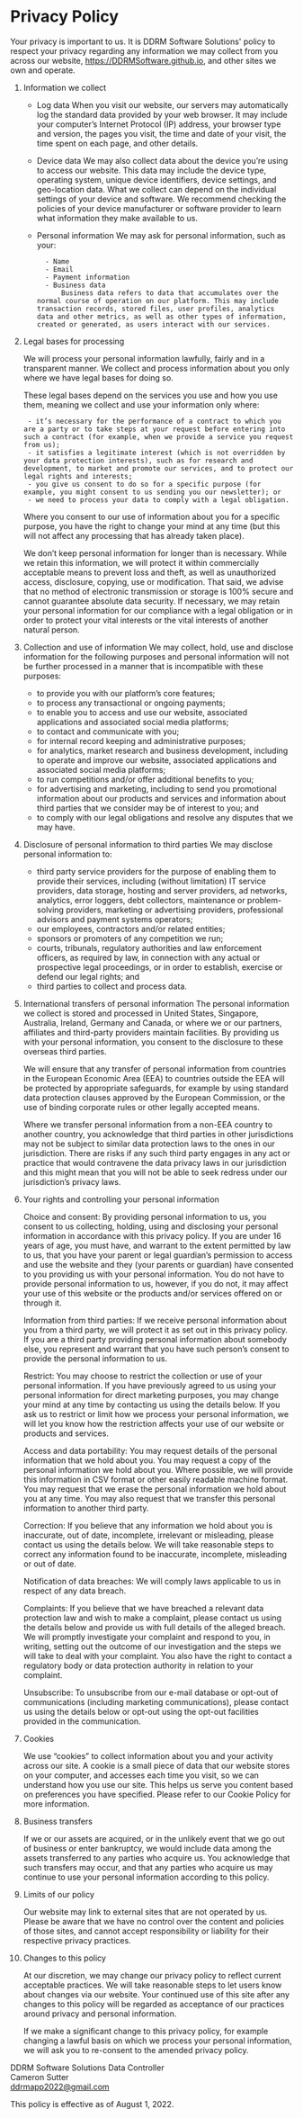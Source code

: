 # Privacy Policy

Your privacy is important to us. It is DDRM Software Solutions' policy to respect your privacy regarding any information we may collect from you across our website, https://DDRMSoftware.github.io, and other sites we own and operate.

1. Information we collect

    - Log data
        When you visit our website, our servers may automatically log the standard data provided by your web browser. It may include your computer’s Internet Protocol (IP) address, your browser type and version, the pages you visit, the time and date of your visit, the time spent on each page, and other details.

    - Device data
        We may also collect data about the device you’re using to access our website. This data may include the device type, operating system, unique device identifiers, device settings, and geo-location data. What we collect can depend on the individual settings of your device and software. We recommend checking the policies of your device manufacturer or software provider to learn what information they make available to us.

    - Personal information
        We may ask for personal information, such as your:

            - Name
            - Email
            - Payment information
            - Business data
                Business data refers to data that accumulates over the normal course of operation on our platform. This may include transaction records, stored files, user profiles, analytics data and other metrics, as well as other types of information, created or generated, as users interact with our services.

2. Legal bases for processing

    We will process your personal information lawfully, fairly and in a transparent manner. We collect and process information about you only where we have legal bases for doing so.

    These legal bases depend on the services you use and how you use them, meaning we collect and use your information only where:

        - it’s necessary for the performance of a contract to which you are a party or to take steps at your request before entering into such a contract (for example, when we provide a service you request from us);
        - it satisfies a legitimate interest (which is not overridden by your data protection interests), such as for research and development, to market and promote our services, and to protect our legal rights and interests;
        - you give us consent to do so for a specific purpose (for example, you might consent to us sending you our newsletter); or
        - we need to process your data to comply with a legal obligation.

    Where you consent to our use of information about you for a specific purpose, you have the right to change your mind at any time (but this will not affect any processing that has already taken place).

    We don’t keep personal information for longer than is necessary. While we retain this information, we will protect it within commercially acceptable means to prevent loss and theft, as well as unauthorized access, disclosure, copying, use or modification. That said, we advise that no method of electronic transmission or storage is 100% secure and cannot guarantee absolute data security. If necessary, we may retain your personal information for our compliance with a legal obligation or in order to protect your vital interests or the vital interests of another natural person.

3. Collection and use of information
    We may collect, hold, use and disclose information for the following purposes and personal information will not be further processed in a manner that is incompatible with these purposes:

    - to provide you with our platform’s core features;
    - to process any transactional or ongoing payments;
    - to enable you to access and use our website, associated applications and associated social media platforms;
    - to contact and communicate with you;
    - for internal record keeping and administrative purposes;
    - for analytics, market research and business development, including to operate and improve our website, associated applications and associated social media platforms;
    - to run competitions and/or offer additional benefits to you;
    - for advertising and marketing, including to send you promotional information about our products and services and information about third parties that we consider may be of interest to you; and
    - to comply with our legal obligations and resolve any disputes that we may have.

4. Disclosure of personal information to third parties
    We may disclose personal information to:

    - third party service providers for the purpose of enabling them to provide their services, including (without limitation) IT service providers, data storage, hosting and server providers, ad networks, analytics, error loggers, debt collectors, maintenance or problem-solving providers, marketing or advertising providers, professional advisors and payment systems operators;
    - our employees, contractors and/or related entities;
    - sponsors or promoters of any competition we run;
    - courts, tribunals, regulatory authorities and law enforcement officers, as required by law, in connection with any actual or prospective legal proceedings, or in order to establish, exercise or defend our legal rights; and
    - third parties to collect and process data.

5. International transfers of personal information
    The personal information we collect is stored and processed in United States, Singapore, Australia, Ireland, Germany and Canada, or where we or our partners, affiliates and third-party providers maintain facilities. By providing us with your personal information, you consent to the disclosure to these overseas third parties.

    We will ensure that any transfer of personal information from countries in the European Economic Area (EEA) to countries outside the EEA will be protected by appropriate safeguards, for example by using standard data protection clauses approved by the European Commission, or the use of binding corporate rules or other legally accepted means.

    Where we transfer personal information from a non-EEA country to another country, you acknowledge that third parties in other jurisdictions may not be subject to similar data protection laws to the ones in our jurisdiction. There are risks if any such third party engages in any act or practice that would contravene the data privacy laws in our jurisdiction and this might mean that you will not be able to seek redress under our jurisdiction’s privacy laws.

6. Your rights and controlling your personal information

    Choice and consent: By providing personal information to us, you consent to us collecting, holding, using and disclosing your personal information in accordance with this privacy policy. If you are under 16 years of age, you must have, and warrant to the extent permitted by law to us, that you have your parent or legal guardian’s permission to access and use the website and they (your parents or guardian) have consented to you providing us with your personal information. You do not have to provide personal information to us, however, if you do not, it may affect your use of this website or the products and/or services offered on or through it.

    Information from third parties: If we receive personal information about you from a third party, we will protect it as set out in this privacy policy. If you are a third party providing personal information about somebody else, you represent and warrant that you have such person’s consent to provide the personal information to us.

    Restrict: You may choose to restrict the collection or use of your personal information. If you have previously agreed to us using your personal information for direct marketing purposes, you may change your mind at any time by contacting us using the details below. If you ask us to restrict or limit how we process your personal information, we will let you know how the restriction affects your use of our website or products and services.

    Access and data portability: You may request details of the personal information that we hold about you. You may request a copy of the personal information we hold about you. Where possible, we will provide this information in CSV format or other easily readable machine format. You may request that we erase the personal information we hold about you at any time. You may also request that we transfer this personal information to another third party.

    Correction: If you believe that any information we hold about you is inaccurate, out of date, incomplete, irrelevant or misleading, please contact us using the details below. We will take reasonable steps to correct any information found to be inaccurate, incomplete, misleading or out of date.

    Notification of data breaches: We will comply laws applicable to us in respect of any data breach.

    Complaints: If you believe that we have breached a relevant data protection law and wish to make a complaint, please contact us using the details below and provide us with full details of the alleged breach. We will promptly investigate your complaint and respond to you, in writing, setting out the outcome of our investigation and the steps we will take to deal with your complaint. You also have the right to contact a regulatory body or data protection authority in relation to your complaint.

    Unsubscribe: To unsubscribe from our e-mail database or opt-out of communications (including marketing communications), please contact us using the details below or opt-out using the opt-out facilities provided in the communication.

7. Cookies

    We use “cookies” to collect information about you and your activity across our site. A cookie is a small piece of data that our website stores on your computer, and accesses each time you visit, so we can understand how you use our site. This helps us serve you content based on preferences you have specified. Please refer to our Cookie Policy for more information.

8. Business transfers

    If we or our assets are acquired, or in the unlikely event that we go out of business or enter bankruptcy, we would include data among the assets transferred to any parties who acquire us. You acknowledge that such transfers may occur, and that any parties who acquire us may continue to use your personal information according to this policy.

9. Limits of our policy

    Our website may link to external sites that are not operated by us. Please be aware that we have no control over the content and policies of those sites, and cannot accept responsibility or liability for their respective privacy practices.

10. Changes to this policy

    At our discretion, we may change our privacy policy to reflect current acceptable practices. We will take reasonable steps to let users know about changes via our website. Your continued use of this site after any changes to this policy will be regarded as acceptance of our practices around privacy and personal information.

    If we make a significant change to this privacy policy, for example changing a lawful basis on which we process your personal information, we will ask you to re-consent to the amended privacy policy.

DDRM Software Solutions Data Controller  
Cameron Sutter  
ddrmapp2022@gmail.com

This policy is effective as of August 1, 2022.
